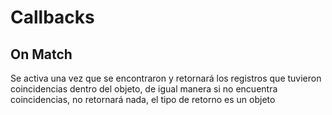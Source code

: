 # Callbacks

## On Match

Se activa una vez que se encontraron y retornará los registros que tuvieron coincidencias dentro del objeto, de igual manera si no encuentra coincidencias, no retornará nada, el tipo de retorno es un objeto

